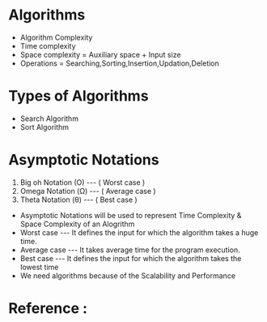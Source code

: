 # Algorithms
* Algorithm Complexity
* Time complexity
* Space complexity = Auxiliary space + Input size
* Operations = Searching,Sorting,Insertion,Updation,Deletion
# Types of Algorithms
* Search Algorithm
* Sort Algorithm
# Asymptotic Notations
1. Big oh Notation (O) --- ( Worst case )
2. Omega Notation (Ω) --- ( Average case )
3. Theta Notation (θ) --- ( Best case )
* Asymptotic Notations will be used to represent Time Complexity & Space Complexity of an Alogrithm
* Worst case --- It defines the input for which the algorithm takes a huge time.
* Average case --- It takes average time for the program execution.
* Best case --- It defines the input for which the algorithm takes the lowest time
* We need algorithms because of the Scalability and Performance

# Reference : 
  
